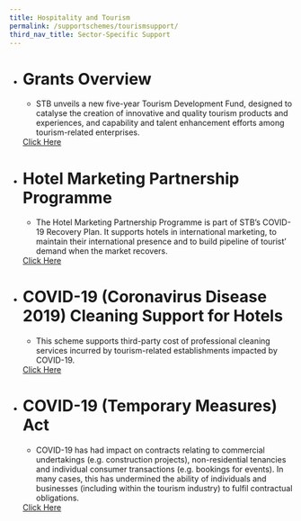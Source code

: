 ```yaml
---
title: Hospitality and Tourism 
permalink: /supportschemes/tourismsupport/
third_nav_title: Sector-Specific Support
---
```


<div class="gobizfinapplyTable">
  <ul class="gobizfinapplyTable-firstTable">
    <li class="gobizfinapplyTable-firstTable_table">
      <h1 class="gobizfinapplyTable-firstTable_table__header">Grants Overview</h1>
      <ul class="gobizfinapplyTable-firstTable_table__options">
        <li>STB unveils a new five-year Tourism Development Fund, designed to catalyse the creation of innovative and quality tourism products and experiences, and capability and talent enhancement efforts among tourism-related enterprises.</li>
      </ul>
      <a href="https://go.gov.sg/tourism2" target="_blank"><div class="gobizfinapplyTable-firstTable_table__getstart">Click Here</div></a>
    </li>
  </ul>
</div>

<div class="gobizfinapplyTable">
  <ul class="gobizfinapplyTable-firstTable">
    <li class="gobizfinapplyTable-firstTable_table">
      <h1 class="gobizfinapplyTable-firstTable_table__header">Hotel Marketing Partnership Programme</h1>
      <ul class="gobizfinapplyTable-firstTable_table__options">
        <li>The Hotel Marketing Partnership Programme is part of STB’s COVID-19 Recovery Plan. It supports hotels in international marketing, to maintain their international presence and to build pipeline of tourist’ demand when the market recovers.</li>
      </ul>
      <a href="https://go.gov.sg/tourism4" target="_blank"><div class="gobizfinapplyTable-firstTable_table__getstart">Click Here</div></a>
    </li>
  </ul>
</div>

<div class="gobizfinapplyTable">
  <ul class="gobizfinapplyTable-firstTable">
    <li class="gobizfinapplyTable-firstTable_table">
      <h1 class="gobizfinapplyTable-firstTable_table__header">COVID-19 (Coronavirus Disease 2019) Cleaning Support for Hotels</h1>
      <ul class="gobizfinapplyTable-firstTable_table__options">
        <li>This scheme supports third-party cost of professional cleaning services incurred by tourism-related establishments impacted by COVID-19.</li>
      </ul>
      <a href="https://go.gov.sg/tourism5" target="_blank"><div class="gobizfinapplyTable-firstTable_table__getstart">Click Here</div></a>
    </li>
  </ul>
</div>

<div class="gobizfinapplyTable">
  <ul class="gobizfinapplyTable-firstTable">
    <li class="gobizfinapplyTable-firstTable_table">
      <h1 class="gobizfinapplyTable-firstTable_table__header">COVID-19 (Temporary Measures) Act</h1>
      <ul class="gobizfinapplyTable-firstTable_table__options">
        <li>COVID-19 has had impact on contracts relating to commercial undertakings (e.g. construction projects), non-residential tenancies and individual consumer transactions (e.g. bookings for events). In many cases, this has undermined the ability of individuals and businesses (including within the tourism industry) to fulfil contractual obligations.</li>
      </ul>
      <a href="https://go.gov.sg/tourism3" target="_blank"><div class="gobizfinapplyTable-firstTable_table__getstart">Click Here</div></a>
    </li>
  </ul>
</div>